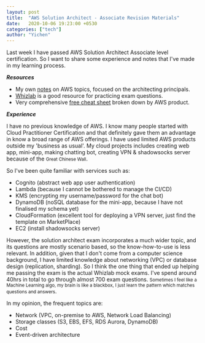 ```yaml
---
layout: post
title:  "AWS Solution Architect - Associate Revision Materials"
date:   2020-10-06 19:23:00 +0530
categories: ["tech"]
author: "Yichen"
---
```

Last week I have passed AWS Solution Architect Associate level certification. So I want to share some experience and notes that I've made in my learning process.

***Resources***

- My own [notes](https://yichen96.github.io/AWS-overview.pdf) on AWS topics, focused on the architecting principals.
- [Whizlab](https://www.whizlabs.com) is a good resource for practicing exam questions. 
- Very comprehensive [free cheat sheet](https://digitalcloud.training/certification-training/aws-solutions-architect-associate/) broken down by AWS product.

***Experience***

I have no previous knowledge of AWS. I know many people started with Cloud Practitioner Certification and that definitely gave them an advantage in know a broad range of AWS offerings. I have used limited AWS products outside my 'business as usual'. My cloud projects includes creating web app, mini-app, making chatting bot, creating VPN & shadowsocks server because of the <small>Great Chinese Wall</small>. 

So I've been quite familiar with services such as:

- Cognito (abstract web app user authentication)
- Lambda (because I cannot be bothered to manage the CI/CD)
- KMS (encrypting my username/password for the chat bot)
- DynamoDB (noSQL database for the mini-app, because I have not finalised my schema yet)
- CloudFormation (excellent tool for deploying a VPN server, just find the template on MarketPlace)
- EC2 (install shadowsocks server)

However, the solution architect exam incorporates a much wider topic, and its questions are mostly scenario based, so the know-how-to-use is less relevant. In addition, given that I don't come from a computer science background, I have limited knowledge about networking (VPC) or database design (replication, sharding). So I think the one thing that ended up helping me passing the exam is the actual Whizlab mock exams. I've spend around 40hrs in total to go through almost 700 exam questions. <small>Sometimes I feel like a Machine Learning algo, my brain is like a blackbox, I just learn the pattern which matches questions and answers</small>.

In my opinion, the frequent topics are:

- Network (VPC, on-premise to AWS, Network Load Balancing)
- Storage classes (S3, EBS, EFS, RDS Aurora, DynamoDB)
- Cost
- Event-driven architecture

